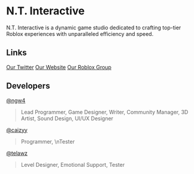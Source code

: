 # N.T. Interactive
N.T. Interactive is a dynamic game studio dedicated to crafting top-tier Roblox experiences with unparalleled efficiency and speed.

## Links
[Our Twitter](https://x.com/nt_interactive)
[Our Website](https://nti.ngw4.me/)
[Our Roblox Group](https://www.roblox.com/groups/33313564)

## Developers
[@ngw4](https://github.com/@ngw4)
> Lead Programmer,
> Game Designer,
> Writer,
> Community Manager,
> 3D Artist,
> Sound Design,
> UI/UX Designer

[@caizyy](https://github.com/@caizyy) 
> Programmer,
\nTester

[@telawz](https://github.com/@telawz)
> Level Designer,
Emotional Support,
Tester
